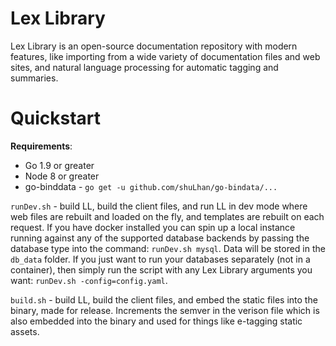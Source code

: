 # Lex Library
Lex Library is an open-source documentation repository with modern features, like importing from a wide variety of documentation files and web sites, and natural language processing for automatic tagging and summaries.


# Quickstart

**Requirements**:
 * Go 1.9 or greater
 * Node 8 or greater
 * go-binddata - `go get -u github.com/shuLhan/go-bindata/...`


`runDev.sh` - build LL, build the client files, and run LL in dev mode where web files are rebuilt and loaded on the fly, 
    and templates are rebuilt on each request. If you have docker installed you can spin up a local instance running against
    any of the supported database backends by passing the database type into the command: `runDev.sh mysql`.  Data will
    be stored in the `db_data` folder. If you just want to run your databases separately (not in a container), then
    simply run the script with any Lex Library arguments you want: `runDev.sh -config=config.yaml`.


`build.sh` - build LL, build the client files, and embed the static files into the binary, made for release.  Increments
    the semver in the verison file which is also embedded into the binary and used for things like e-tagging static
    assets.